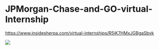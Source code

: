# JPMorgan-Chase-and-GO-virtual-Internship
https://www.insidesherpa.com/virtual-internships/R5iK7HMxJGBgaSbvk

![](https://github.com/VikasRathore162/JPMorgan-Chase-and-GO-virtual-Internship/blob/master/Screenshot%(9).png)
